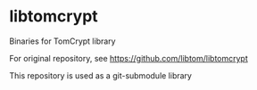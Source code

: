 # libtomcrypt
 Binaries for TomCrypt library


For original repository, see https://github.com/libtom/libtomcrypt


This repository is used as a git-submodule library